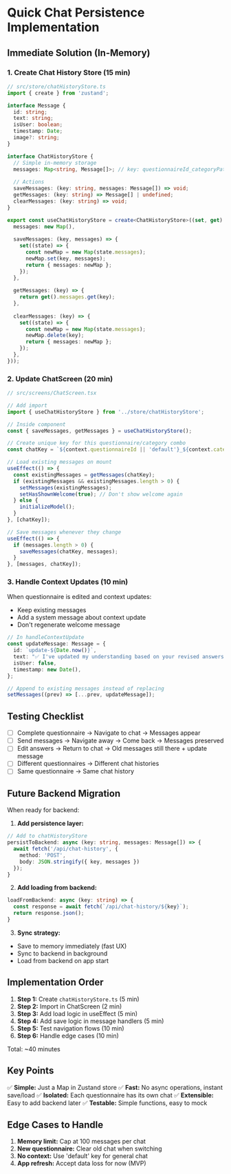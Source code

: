 # Quick Chat Persistence Implementation

## Immediate Solution (In-Memory)

### 1. Create Chat History Store (15 min)

```typescript
// src/store/chatHistoryStore.ts
import { create } from 'zustand';

interface Message {
  id: string;
  text: string;
  isUser: boolean;
  timestamp: Date;
  image?: string;
}

interface ChatHistoryStore {
  // Simple in-memory storage
  messages: Map<string, Message[]>; // key: questionnaireId_categoryPath
  
  // Actions
  saveMessages: (key: string, messages: Message[]) => void;
  getMessages: (key: string) => Message[] | undefined;
  clearMessages: (key: string) => void;
}

export const useChatHistoryStore = create<ChatHistoryStore>((set, get) => ({
  messages: new Map(),
  
  saveMessages: (key, messages) => {
    set((state) => {
      const newMap = new Map(state.messages);
      newMap.set(key, messages);
      return { messages: newMap };
    });
  },
  
  getMessages: (key) => {
    return get().messages.get(key);
  },
  
  clearMessages: (key) => {
    set((state) => {
      const newMap = new Map(state.messages);
      newMap.delete(key);
      return { messages: newMap };
    });
  },
}));
```

### 2. Update ChatScreen (20 min)

```typescript
// src/screens/ChatScreen.tsx

// Add import
import { useChatHistoryStore } from '../store/chatHistoryStore';

// Inside component
const { saveMessages, getMessages } = useChatHistoryStore();

// Create unique key for this questionnaire/category combo
const chatKey = `${context.questionnaireId || 'default'}_${context.category || 'general'}`;

// Load existing messages on mount
useEffect(() => {
  const existingMessages = getMessages(chatKey);
  if (existingMessages && existingMessages.length > 0) {
    setMessages(existingMessages);
    setHasShownWelcome(true); // Don't show welcome again
  } else {
    initializeModel();
  }
}, [chatKey]);

// Save messages whenever they change
useEffect(() => {
  if (messages.length > 0) {
    saveMessages(chatKey, messages);
  }
}, [messages, chatKey]);
```

### 3. Handle Context Updates (10 min)

When questionnaire is edited and context updates:
- Keep existing messages
- Add a system message about context update
- Don't regenerate welcome message

```typescript
// In handleContextUpdate
const updateMessage: Message = {
  id: `update-${Date.now()}`,
  text: "✅ I've updated my understanding based on your revised answers.",
  isUser: false,
  timestamp: new Date(),
};

// Append to existing messages instead of replacing
setMessages((prev) => [...prev, updateMessage]);
```

## Testing Checklist

- [ ] Complete questionnaire → Navigate to chat → Messages appear
- [ ] Send messages → Navigate away → Come back → Messages preserved
- [ ] Edit answers → Return to chat → Old messages still there + update message
- [ ] Different questionnaires → Different chat histories
- [ ] Same questionnaire → Same chat history

## Future Backend Migration

When ready for backend:

1. **Add persistence layer:**
```typescript
// Add to chatHistoryStore
persistToBackend: async (key: string, messages: Message[]) => {
  await fetch('/api/chat-history', {
    method: 'POST',
    body: JSON.stringify({ key, messages })
  });
}
```

2. **Add loading from backend:**
```typescript
loadFromBackend: async (key: string) => {
  const response = await fetch(`/api/chat-history/${key}`);
  return response.json();
}
```

3. **Sync strategy:**
- Save to memory immediately (fast UX)
- Sync to backend in background
- Load from backend on app start

## Implementation Order

1. **Step 1:** Create `chatHistoryStore.ts` (5 min)
2. **Step 2:** Import in ChatScreen (2 min)
3. **Step 3:** Add load logic in useEffect (5 min)
4. **Step 4:** Add save logic in message handlers (5 min)
5. **Step 5:** Test navigation flows (10 min)
6. **Step 6:** Handle edge cases (10 min)

Total: ~40 minutes

## Key Points

✅ **Simple:** Just a Map in Zustand store
✅ **Fast:** No async operations, instant save/load
✅ **Isolated:** Each questionnaire has its own chat
✅ **Extensible:** Easy to add backend later
✅ **Testable:** Simple functions, easy to mock

## Edge Cases to Handle

1. **Memory limit:** Cap at 100 messages per chat
2. **New questionnaire:** Clear old chat when switching
3. **No context:** Use 'default' key for general chat
4. **App refresh:** Accept data loss for now (MVP)